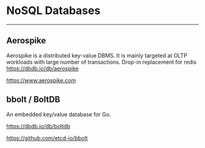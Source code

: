 # NoSQL Databases

---

## Aerospike

Aerospike is a distributed key-value DBMS. It is mainly targeted at OLTP workloads with large number of transactions.
Drop-in replacement for redis
<https://dbdb.io/db/aerospike>

<https://www.aerospike.com>

## bbolt / BoltDB

An embedded key/value database for Go.

<https://dbdb.io/db/boltdb>

<https://github.com/etcd-io/bbolt>
